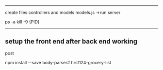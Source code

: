 <!-- <!-- # Full Stack Review Workshop
create server directory in root
src directory in client- > components

from root install-
npm install
npm run react-dev
npm i express body-parser nodemon mysql jquery

check webpack.config for path and make the src and dist at that location.check whether they are present at correct path.

var SRC_DIR = path.join(__dirname, '/client/src');
var DIST_DIR = path.join(__dirname, '/client/dist');



check package.json

create index.js in server folder
add below in /server/index.js
const express= require('express');
const path= require('path');
const app=express();
const port =3000;

// app.get('/', (req,res) => res.send('Hello World'));
app.use('/' , express.static(path.join(__dirname, '../client/dist/')));
app.listen(port , () => console.log(`listening on ${port}`));
------------

npm run react-dev
npm start
and check the url whether server is running or not.
--------------------------
create index.html in dist
<html>
  <head>
    <title>Grocery List</title>
    <link rel="stylesheet" href="style.css">
  </head>
  <body>
    <div id="app">
      <div>
        Hello World

      </div>
    </div>
    <script type="text/javascript" src="bundle.js"></script>
  </body>
</html>

 -->
 <!-- ---------
 move style.css to dist folder, so that css will be applicable to html page.
 -------------------
 re-run the npm start and npm run react-dev


 remove app.get line and add below -

const path= require('path');
 app.use('/static', express.static(path.join(__dirname, 'public')))
 -->


<!-- /src/index.jsx
console.log something so that it can visible to browsers console page (dev tools).


------------
goto localhost/api/groceries
and check whether console log msg is getting
------------
mysql -u root
show databases;
use workshop;
show tables; -->


---------------
create files  controllers and models
models.js ->run server

ps -a
kill -9 {PID}


--------------
setup the front end after back end working
-------------------


post

npm install --save body-parser# hrsf124-grocery-list
